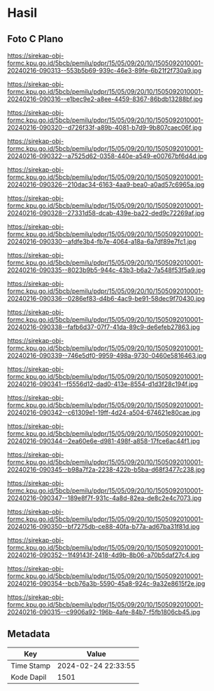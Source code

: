 # Hasil

## Foto C Plano

https://sirekap-obj-formc.kpu.go.id/5bcb/pemilu/pdpr/15/05/09/20/10/1505092010001-20240216-090313--553b5b69-939c-46e3-89fe-6b21f2f730a9.jpg

https://sirekap-obj-formc.kpu.go.id/5bcb/pemilu/pdpr/15/05/09/20/10/1505092010001-20240216-090316--e1bec9e2-a8ee-4459-8367-86bdb13288bf.jpg

https://sirekap-obj-formc.kpu.go.id/5bcb/pemilu/pdpr/15/05/09/20/10/1505092010001-20240216-090320--d726f33f-a89b-4081-b7d9-9b807caec06f.jpg

https://sirekap-obj-formc.kpu.go.id/5bcb/pemilu/pdpr/15/05/09/20/10/1505092010001-20240216-090322--a7525d62-0358-440e-a549-e00767bf6d4d.jpg

https://sirekap-obj-formc.kpu.go.id/5bcb/pemilu/pdpr/15/05/09/20/10/1505092010001-20240216-090326--210dac34-6163-4aa9-bea0-a0ad57c6965a.jpg

https://sirekap-obj-formc.kpu.go.id/5bcb/pemilu/pdpr/15/05/09/20/10/1505092010001-20240216-090328--27331d58-dcab-439e-ba22-ded9c72269af.jpg

https://sirekap-obj-formc.kpu.go.id/5bcb/pemilu/pdpr/15/05/09/20/10/1505092010001-20240216-090330--afdfe3b4-fb7e-4064-a18a-6a7df89e7fc1.jpg

https://sirekap-obj-formc.kpu.go.id/5bcb/pemilu/pdpr/15/05/09/20/10/1505092010001-20240216-090335--8023b9b5-944c-43b3-b6a2-7a548f53f5a9.jpg

https://sirekap-obj-formc.kpu.go.id/5bcb/pemilu/pdpr/15/05/09/20/10/1505092010001-20240216-090336--0286ef83-d4b6-4ac9-be91-58dec9f70430.jpg

https://sirekap-obj-formc.kpu.go.id/5bcb/pemilu/pdpr/15/05/09/20/10/1505092010001-20240216-090338--fafb6d37-07f7-41da-89c9-de6efeb27863.jpg

https://sirekap-obj-formc.kpu.go.id/5bcb/pemilu/pdpr/15/05/09/20/10/1505092010001-20240216-090339--746e5df0-9959-498a-9730-0460e5816463.jpg

https://sirekap-obj-formc.kpu.go.id/5bcb/pemilu/pdpr/15/05/09/20/10/1505092010001-20240216-090341--f5556d12-dad0-413e-8554-d1d3f28c194f.jpg

https://sirekap-obj-formc.kpu.go.id/5bcb/pemilu/pdpr/15/05/09/20/10/1505092010001-20240216-090342--c61309e1-19ff-4d24-a504-674621e80cae.jpg

https://sirekap-obj-formc.kpu.go.id/5bcb/pemilu/pdpr/15/05/09/20/10/1505092010001-20240216-090344--2ea60e6e-d981-498f-a858-17fce6ac44f1.jpg

https://sirekap-obj-formc.kpu.go.id/5bcb/pemilu/pdpr/15/05/09/20/10/1505092010001-20240216-090345--b98a7f2a-2238-422b-b5ba-d68f3477c238.jpg

https://sirekap-obj-formc.kpu.go.id/5bcb/pemilu/pdpr/15/05/09/20/10/1505092010001-20240216-090347--189e8f7f-931c-4a8d-82ea-de8c2e4c7073.jpg

https://sirekap-obj-formc.kpu.go.id/5bcb/pemilu/pdpr/15/05/09/20/10/1505092010001-20240216-090350--bf7275db-ce88-40fa-b77a-ad67ba31f81d.jpg

https://sirekap-obj-formc.kpu.go.id/5bcb/pemilu/pdpr/15/05/09/20/10/1505092010001-20240216-090352--1f49143f-2418-4d9b-8b06-a70b5daf27c4.jpg

https://sirekap-obj-formc.kpu.go.id/5bcb/pemilu/pdpr/15/05/09/20/10/1505092010001-20240216-090354--bcb76a3b-5590-45a8-924c-9a32e8615f2e.jpg

https://sirekap-obj-formc.kpu.go.id/5bcb/pemilu/pdpr/15/05/09/20/10/1505092010001-20240216-090315--c9906a92-196b-4afe-84b7-f5fb1806cb45.jpg


## Metadata

| Key        | Value               |
| ---------- | ------------------- |
| Time Stamp | 2024-02-24 22:33:55 |
| Kode Dapil | 1501                |



